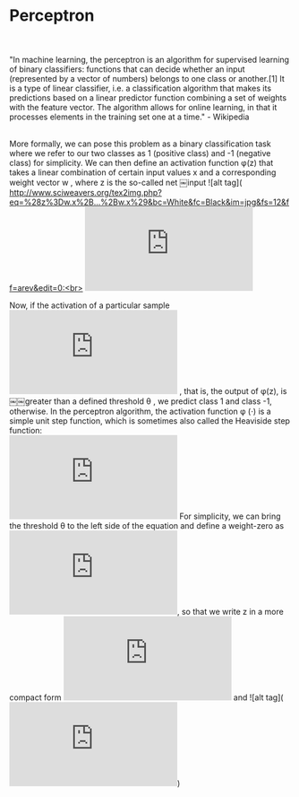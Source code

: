 # Perceptron<br><br>
"In machine learning, the perceptron is an algorithm for supervised learning of binary classifiers: functions that can decide whether an input (represented by a vector of numbers) belongs to one class or another.[1] It is a type of linear classifier, i.e. a classification algorithm that makes its predictions based on a linear predictor function combining a set of weights with the feature vector. The algorithm allows for online learning, in that it processes elements in the training set one at a time." - Wikipedia<br><br>

More formally, we can pose this problem as a binary classification task where we
refer to our two classes as 1 (positive class) and -1 (negative class) for simplicity. We
can then define an activation function φ(z) that takes a linear combination of certain
input values x and a corresponding weight vector w , where z is the so-called net
￼input ![alt tag]( http://www.sciweavers.org/tex2img.php?eq=%28z%3Dw.x%2B...%2Bw.x%29&bc=White&fc=Black&im=jpg&fs=12&ff=arev&edit=0:<br>
![alt tag](http://www.sciweavers.org/tex2img.php?eq=w%20%3D%20%5Cbegin%7Bbmatrix%7Dw_%7B1%7D%20%20%5C%5C%20...%20%5C%5Cw_%7Bm%7D%20%5Cend%7Bbmatrix%7D%2C%20x%20%3D%20%5Cbegin%7Bbmatrix%7Dx_%7B1%7D%20%20%5C%5C%20...%20%5C%5Cx_%7Bm%7D%20%5Cend%7Bbmatrix%7D&bc=White&fc=Black&im=jpg&fs=12&ff=arev&edit=0)

Now, if the activation of a particular sample ![alt tag](http://www.sciweavers.org/tex2img.php?eq=%20x%5E%7Bi%7D%20&bc=White&fc=Black&im=jpg&fs=12&ff=arev&edit=0) , that is, the output of φ(z), is ￼￼greater than a defined threshold θ , we predict class 1 and class -1, otherwise. In the
perceptron algorithm, the activation function φ (⋅) is a simple unit step function, which is sometimes also called the Heaviside step function:<br>
![alt tag](http://www.sciweavers.org/tex2img.php?eq=%20%CF%86%28z%29%20%3D%5Cbegin%7Bcases%7D1%20%26%20z%20%3E%3D%200%5C%5C-1%20%26%20otherwise%5Cend%7Bcases%7D%20&bc=White&fc=Black&im=jpg&fs=12&ff=arev&edit=0)
For simplicity, we can bring the threshold θ to the left side of the equation and define a weight-zero as ![alt tag](http://www.sciweavers.org/tex2img.php?eq=%20w_%7B0%7D%20%20%3D%20%E2%88%92%20%5Ctheta%20%2C%20x_%7B0%7D%20%3D1&bc=White&fc=Black&im=jpg&fs=12&ff=arev&edit=0), so that we write z in a more compact form ![alt tag](http://www.sciweavers.org/tex2img.php?eq=z%3D%20w_%7B0%7D.x_%7B0%7D%2Bw_%7B1%7D.x_%7B1%7D%2B...%2Bw_%7Bm%7D.x_%7Bm%7D%3D%20w%5E%7BT%7D.x%20%20&bc=White&fc=Black&im=jpg&fs=12&ff=arev&edit=0) and ![alt tag](![alt tag](http://www.sciweavers.org/tex2img.php?eq=%20%CF%86%28z%29%20%3D%5Cbegin%7Bcases%7D1%20%26%20z%20%3E%3D%200%5C%5C-1%20%26%20otherwise%5Cend%7Bcases%7D%20&bc=White&fc=Black&im=jpg&fs=12&ff=arev&edit=0))
